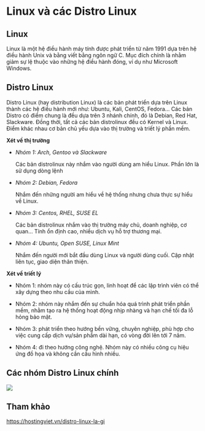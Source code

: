 # Linux và các Distro Linux
## Linux
Linux là một hệ điều hành máy tính được phát triển từ năm 1991 dựa trên hệ điều hành Unix và bằng viết bằng ngôn ngữ C. Mục đích chính là nhằm giảm sự lệ thuộc vào những hệ điều hành đóng, ví dụ như Microsoft Windows.

## Distro Linux 
Distro Linux (hay distribution Linux) là các bản phát triển dựa trên Linux thành các hệ điều hành mới như: Ubuntu, Kali, CentOS, Fedora... Các bản Distro có điểm chung là đều dựa trên 3 nhánh chính, đó là Debian, Red Hat, Slackware. Đồng thời, tất cả các bản distrolinux đều có Kernel và Linux. Điểm khác nhau cơ bản chủ yếu dựa vào thị trường và triết lý phần mềm.

**Xét về thị trường**
- *Nhóm 1: Arch, Gentoo và Slackware*

    Các bản distrolinux này nhắm vào người dùng am hiểu Linux. Phần lớn là sử dụng dòng lệnh

- *Nhóm 2: Debian, Fedora*
    
    Nhắm đến những người am hiểu về hệ thống nhưng chưa thực sự hiểu về Linux. 
    
- *Nhóm 3: Centos, RHEL, SUSE EL*

    Các bản distrolinux nhắm vào thị trường máy chủ, doanh nghiệp, cơ quan… Tính ổn định cao, nhiều dịch vụ hỗ trợ thương mại.

- *Nhóm 4: Ubuntu, Open SUSE, Linux Mint*

    Nhắm đến người mới bắt đầu dùng Linux và người dùng cuối. Cập nhật liên tục, giao diện thân thiện.

**Xét về triết lý**

- Nhóm 1: nhóm này có cấu trúc gọn, linh hoạt để các lập trình viên có thể xây dựng theo nhu cầu của mình.

- Nhóm 2: nhóm này nhắm đến sự chuẩn hóa quá trình phát triển phần mềm, nhằm tạo ra hệ thống hoạt động nhịp nhàng và hạn chế tối đa lỗ hỏng bảo mật.

- Nhóm 3: phát triển theo hướng bền vững, chuyên nghiệp, phù hợp cho việc cung cấp dịch vụ/sản phẩm dài hạn, có vòng đời lên tới 7 năm.

- Nhóm 4: đi theo hướng công nghệ. Nhóm này có nhiều công cụ hiệu ứng đồ họa và không cần cấu hình nhiều.

## Các nhóm Distro Linux chính

<img src="https://hostingviet.vn/data/tinymce/tin%20tuc%202019/distro-linux-la-gi-2.jpg">

## Tham khảo

https://hostingviet.vn/distro-linux-la-gi
